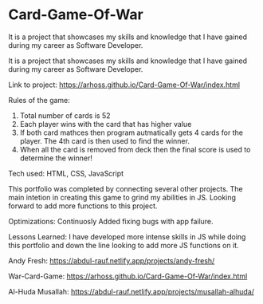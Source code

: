 # Card-Game-Of-War



It is a project that showcases my skills and knowledge that I have gained during my career as Software Developer. 

It is a project that showcases my skills and knowledge that I have gained during my career as Software Developer.

Link to project: https://arhoss.github.io/Card-Game-Of-War/index.html

Rules of the game:

1. Total number of cards is 52
2. Each player wins with the card that has higher value
3. If both card mathces then program autmatically gets 4 cards for the player. The 4th card is then used to find the winner.
4. When all the card is removed from deck then the final score is used to determine the winner!


Tech used: HTML, CSS, JavaScript


This portfolio was completed by connecting several other projects. The main intetion in creating this game to grind my abilities in JS. 
Looking forward to add more functions to this project.

Optimizations: Continuosly Added fixing bugs with app failure.


Lessons Learned:
I have developed more intense skills in JS while doing this portfolio and down the line looking to add more JS functions on it.


Andy Fresh: https://abdul-rauf.netlify.app/projects/andy-fresh/

War-Card-Game: https://arhoss.github.io/Card-Game-Of-War/index.html

Al-Huda Musallah: https://abdul-rauf.netlify.app/projects/musallah-alhuda/